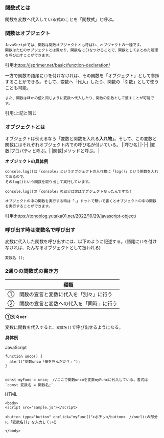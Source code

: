 ### 関数式とは

関数を変数へ代入している式のことを「関数式」と呼ぶ。

### 関数はオブジェクト

```
JavaScriptでは、関数は関数オブジェクトとも呼ばれ、オブジェクトの一種です。
関数はただのオブジェクトとは異なり、関数名に()をつけることで、関数としてまとめた処理を呼び出すことができます。
```
引用:https://jsprimer.net/basic/function-declaration/

一方で関数の語尾に`()`を付けなけれは、その関数を「オブジェクト」として参照することができる。そして、変数へ「代入」したり、関数の「引数」として使うことも可能。

```
また、関数はほかの値と同じように変数へ代入したり、関数の引数として渡すことが可能です。
```
引用:上記と同じ

### オブジェクトとは

オブジェクトは例えるなら「変数と関数を入れる**入れ物**」。そして、この変数と関数にはそれぞれオブジェクト内での呼び名が付いている。
||呼び名|
|-|-|
|変数|プロパティと呼ぶ。|
|関数|メソッドと呼ぶ。|

**オブジェクトの具体例**
```
console.log()は「console」というオブジェクトの入れ物に「log()」という関数を入れてあるので、
そのlog()という関数を取り出して実行しています。

console.log()の「console」の部分は実はオブジェクトだったんですね！

オブジェクトの中の関数を実行する時は「.」ドットで繋いで書くとオブジェクトの中の関数を実行することができます。
```
引用:https://tonoblog.yutaka01.net/2022/10/29/javascript-object/
### 呼び出す時は変数名で呼び出す

変数に代入した関数を呼び出すには、以下のように記述する。(語尾に`()`を付けなければ、たんなるオブジェクトとして扱われる)

```
変数名 ();
```


### 2通りの関数式の書き方

||種類|
|-|-|
|①|関数の宣言と変数に代入を「別々」に行う|
|②|関数の宣言と変数への代入を「同時」に行う|

**①別々ver**

変数に関数を代入すると、`変数名()`で呼び出せるようになる。

**具体例**

JavaScript
```
function unco() {
  alert("関数unco「俺を呼んだか？」");
}


const myFunc = unco;　//ここで関数uncoを変数myFuncに代入している。書式は`const 変数名 = 関数名;`
```

HTML
```
<body>
<script src="sample.js"></script>

<button type="button" onclick="myFunc()">ポチッ</button>　//onclicの部分に「変数名()」を入力している

</body>

```



